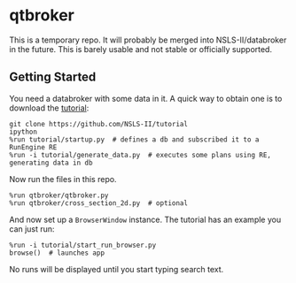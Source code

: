 # qtbroker

This is a temporary repo. It will probably be merged into NSLS-II/databroker
in the future. This is barely usable and not stable or officially supported.

## Getting Started

You need a databroker with some data in it. A quick way to obtain one is to
download the [tutorial](https://github.com/NSLS-II/tutorial):

```
git clone https://github.com/NSLS-II/tutorial
ipython
%run tutorial/startup.py  # defines a db and subscribed it to a RunEngine RE
%run -i tutorial/generate_data.py  # executes some plans using RE, generating data in db
```

Now run the files in this repo.

```
%run qtbroker/qtbroker.py
%run qtbroker/cross_section_2d.py  # optional
```

And now set up a ``BrowserWindow`` instance. The tutorial has an example you can
just run:

```
%run -i tutorial/start_run_browser.py
browse()  # launches app
```

No runs will be displayed until you start typing search text.
